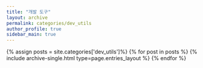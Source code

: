 ```yaml
---
title: "개발 도구"
layout: archive
permalink: categories/dev_utils
author_profile: true
sidebar_main: true
---
```


{% assign posts = site.categories['dev_utils']%}
{% for post in posts %} 
  {% include archive-single.html type=page.entries_layout %} 
{% endfor %}
